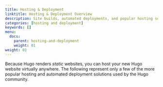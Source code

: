 ```yaml
---
title: Hosting & Deployment
linktitle: Hosting & Deployment Overview
description: Site builds, automated deployments, and popular hosting solutions.
categories: [hosting and deployment]
keywords: []
menu:
  docs:
    parent: hosting-and-deployment
    weight: 01
weight: 01
---
```


Because Hugo renders *static* websites, you can host your new Hugo website virtually anywhere. The following represent only a few of the more popular hosting and automated deployment solutions used by the Hugo community.
